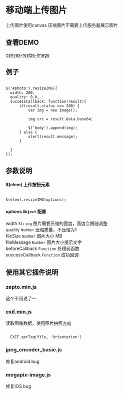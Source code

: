 # 移动端上传图片
上传图片使用canvas 压缩图片不需要上传服务器展示图片

## 查看DEMO
[canvas-resize-image](http://nevergiveup-j.github.io/canvas-resize-image/)

## 例子
<pre><code>
$('#photo').resizeIMG({
  width: 200,
  quality: 0.8,
  successCallback: function(result){
      if(result.status === 200) {
          var img = new Image();
          
          img.src = result.data.base64;

          $('body').append(img);
      } else {
          alert(result.message);
      }
      
  }
});
</code></pre>

## 参数说明
#### $(elem) 上传按扭元素
<pre><code>
$(elem).resizeIMG(options);
</code></pre>

#### options <code>Object</code> 配置<br />
width <code>String</code> 图片需要压缩的宽度，高度会跟随调整<br />
quality <code>Number</code> 压缩质量，不压缩为1<br />
fileSize <code>Number</code> 图片大小 MB<br />
fileMessage <code>Number</code> 图片大小提示文字<br />
beforeCallback <code>Function</code> 处理前函数<br />
successCallback <code>Function</code> 成功回调

## 使用其它插件说明
### zepto.min.js
这个不用说了～

### exif.min.js
读取图像数据，使用图片拍照方向
<pre><code>
  EXIF.getTag(file, 'Orientation')
</code></pre>

### jpeg_encoder_basic.js 
修复android bug

### megapix-image.js 
修复IOS bug 
